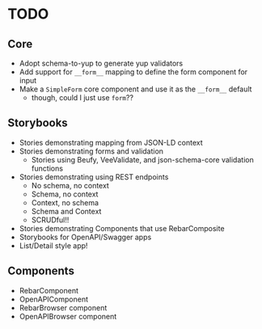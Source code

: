 # TODO

## Core

* Adopt schema-to-yup to generate yup validators
* Add support for `__form__` mapping to define the form component for input
* Make a `SimpleForm` core component and use it as the `__form__` default
  * though, could I just use `form`??

## Storybooks

* Stories demonstrating mapping from JSON-LD context
* Stories demonstrating forms and validation
    * Stories using Beufy, VeeValidate, and json-schema-core validation functions
* Stories demonstrating using REST endpoints
    * No schema, no context
    * Schema, no context
    * Context, no schema
    * Schema and Context
    * SCRUDful!!
* Stories demonstrating Components that use RebarComposite
* Storybooks for OpenAPI/Swagger apps
* List/Detail style app!

## Components

* RebarComponent
* OpenAPIComponent
* RebarBrowser component
* OpenAPIBrowser component
